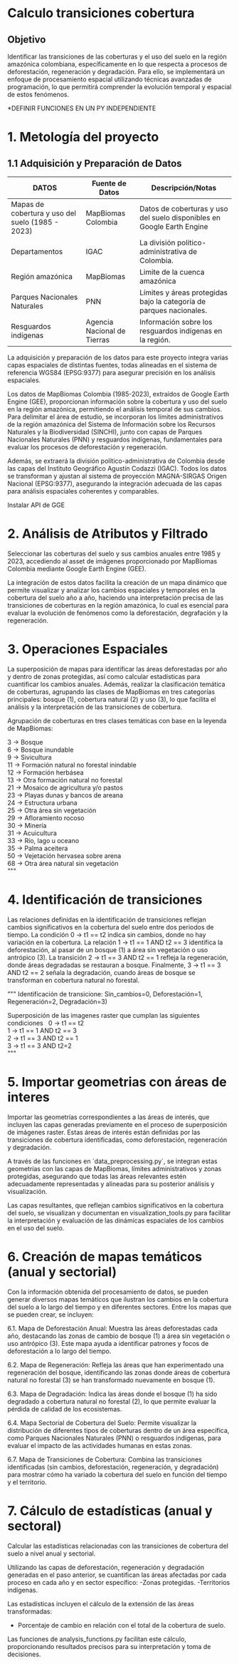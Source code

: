 # Calculo transiciones cobertura

## Objetivo
Identificar las transiciones de las coberturas y el uso del suelo en la región amazónica colombiana, específicamente en lo que respecta a procesos de deforestación, regeneración y degradación. Para ello, se implementará un enfoque de procesamiento espacial utilizando técnicas avanzadas de programación, lo que permitirá comprender la evolución temporal y espacial de estos fenómenos.

*DEFINIR FUNCIONES EN UN PY INDEPENDIENTE

# 1. Metología del proyecto

## 1.1 Adquisición y Preparación de Datos

| **DATOS**                           | **Fuente de Datos**     | **Descripción/Notas**                                       |
|----------------------------------------|-------------------------|-------------------------------------------------------------|
| Mapas de cobertura y uso del suelo (1985 - 2023) | MapBiomas Colombia       | Datos de coberturas y uso del suelo disponibles en Google Earth Engine |
| Departamentos | IGAC                     | La división político-administrativa de Colombia. |
| Región amazónica                       | MapBiomas               | Limite de la cuenca amazónica |
| Parques Nacionales Naturales           | PNN                     | Límites y áreas protegidas bajo la categoría de parques nacionales. |
| Resguardos indígenas                   | Agencia Nacional de Tierras | Información sobre los resguardos indígenas en la región.  |


La adquisición y preparación de los datos para este proyecto integra varias capas espaciales de distintas fuentes, todas alineadas en el sistema de referencia WGS84 (EPSG:9377) para asegurar precisión en los análisis espaciales.

Los datos de MapBiomas Colombia (1985-2023), extraídos de Google Earth Engine (GEE), proporcionan información sobre la cobertura y uso del suelo en la región amazónica, permitiendo el análisis temporal de sus cambios. Para delimitar el área de estudio, se incorporan los límites administrativos de la región amazónica del Sistema de Información sobre los Recursos Naturales y la Biodiversidad (SINCHI), junto con capas de Parques Nacionales Naturales (PNN) y resguardos indígenas, fundamentales para evaluar los procesos de deforestación y regeneración.

Además, se extraerá la división político-administrativa de Colombia desde las capas del Instituto Geográfico Agustín Codazzi (IGAC). Todos los datos se transforman y ajustan al sistema de proyección MAGNA-SIRGAS Origen Nacional (EPSG:9377), asegurando la integración adecuada de las capas para análisis espaciales coherentes y comparables.

Instalar API de GGE
# 2. Análisis de Atributos y Filtrado
Seleccionar las coberturas del suelo y sus cambios anuales entre 1985 y 2023, accediendo al asset de imágenes proporcionado por MapBiomas Colombia mediante Google Earth Engine (GEE).

La integración de estos datos facilita la creación de un mapa dinámico que permite visualizar y analizar los cambios espaciales y temporales en la cobertura del suelo año a año, haciendo una interpretación precisa de las transiciones de coberturas en la región amazónica, lo cual es esencial para evaluar la evolución de fenómenos como la deforestación, degrafación y la regeneración.

# 3. Operaciones Espaciales
La superposición de mapas para identificar las áreas deforestadas por año y dentro de zonas protegidas, así como calcular estadísticas para cuantificar los cambios anuales. Además, realizar la clasificación temática de coberturas, agrupando las clases de MapBiomas en tres categorías principales: bosque (1), cobertura natural (2) y uso (3), lo que facilita el análisis y la interpretación de las transiciones de cobertura.

Agrupación de coberturas en tres clases temáticas con base en la leyenda de MapBiomas:

3 -> Bosque\
6 -> Bosque inundable\
9 -> Sivicultura\
11 -> Formación natural no forestal inindable\
12 -> Formación herbásea\
13 ->  Otra formación natural no forestal\
21 -> Mosaico de agricultura y/o pastos\
23 -> Playas dunas y bancos de areana\
24 -> Estructura urbana\
25 -> Otra área sin vegetación\
29 -> Afloramiento rocoso\
30 -> Minería \
31 -> Acuicultura\
33 -> Río, lago u oceano\
35 -> Palma aceitera\
50 -> Vejetación hervasea sobre arena\
68 -> Otra área natural sin vegetación\
"""
# 4. Identificación de transiciones 
Las relaciones definidas en la identificación de transiciones reflejan cambios significativos en la cobertura del suelo entre dos periodos de tiempo. La condición 0 -> t1 == t2 indica sin cambios, donde no hay variación en la cobertura. La relación 1 -> t1 == 1 AND t2 == 3 identifica la deforestación, al pasar de un bosque (1) a área sin vegetación o uso antrópico (3). La transición 2 -> t1 == 3 AND t2 == 1 refleja la regeneración, donde áreas degradadas se restauran a bosque. Finalmente, 3 -> t1 == 3 AND t2 == 2 señala la degradación, cuando áreas de bosque se transforman en cobertura natural no forestal.

"""
Identificación de transicione: Sin_cambios=0, Deforestación=1, Regeneración=2, Degradación=3)

Superposición de las imagenes raster que cumplan las siguientes condiciones
  0 -> t1 == t2\
  1 -> t1 == 1 AND t2 == 3\
  2 -> t1 == 3 AND t2 == 1\
  3 -> t1 == 3 AND t2=2 \
"""
# 5. Importar geometrias con áreas de interes

Importar las geometrías correspondientes a las áreas de interés, que incluyen las capas generadas previamente en el proceso de superposición de imágenes raster. Estas áreas de interés están definidas por las transiciones de cobertura identificadas, como deforestación, regeneración y degradación. 

A través de las funciones en ´data_preprocessing.py´, se integran estas geometrías con las capas de MapBiomas, límites administrativos y zonas protegidas, asegurando que todas las áreas relevantes estén adecuadamente representadas y alineadas para su posterior análisis y visualización. 

Las capas resultantes, que reflejan cambios significativos en la cobertura del suelo, se visualizan y documentan en visualization_tools.py para facilitar la interpretación y evaluación de las dinámicas espaciales de los cambios en el uso del suelo.

# 6. Creación de mapas temáticos (anual y sectorial)

Con la información obtenida del procesamiento de datos, se pueden generar diversos mapas temáticos que ilustran los cambios en la cobertura del suelo a lo largo del tiempo y en diferentes sectores. Entre los mapas que se pueden crear, se incluyen:

6.1. Mapa de Deforestación Anual: Muestra las áreas deforestadas cada año, destacando las zonas de cambio de bosque (1) a área sin vegetación o uso antrópico (3). Este mapa ayuda a identificar patrones y focos de deforestación a lo largo del tiempo.

6.2. Mapa de Regeneración: Refleja las áreas que han experimentado una regeneración del bosque, identificando las zonas donde áreas de cobertura natural no forestal (3) se han transformado nuevamente en bosque (1).

6.3. Mapa de Degradación: Indica las áreas donde el bosque (1) ha sido degradado a cobertura natural no forestal (2), lo que permite evaluar la pérdida de calidad de los ecosistemas.

6.4. Mapa Sectorial de Cobertura del Suelo: Permite visualizar la distribución de diferentes tipos de coberturas dentro de un área específica, como Parques Nacionales Naturales (PNN) o resguardos indígenas, para evaluar el impacto de las actividades humanas en estas zonas.

6.7. Mapa de Transiciones de Cobertura: Combina las transiciones identificadas (sin cambios, deforestación, regeneración, y degradación) para mostrar cómo ha variado la cobertura del suelo en función del tiempo y el territorio.

# 7. Cálculo de estadísticas (anual y sectoral)
Calcular las estadísticas relacionadas con las transiciones de cobertura del suelo a nivel anual y sectorial. 

Utilizando las capas de deforestación, regeneración y degradación generadas en el paso anterior, se cuantifican las áreas afectadas por cada proceso en cada año y en sector específico:
-Zonas protegidas. 
-Territorios indígenas. 

Las estadísticas incluyen el cálculo de la extensión de las áreas transformadas:
- Porcentaje de cambio en relación con el total de la cobertura de suelo.

Las funciones de analysis_functions.py facilitan este cálculo, proporcionando resultados precisos para su interpretación y toma de decisiones.

